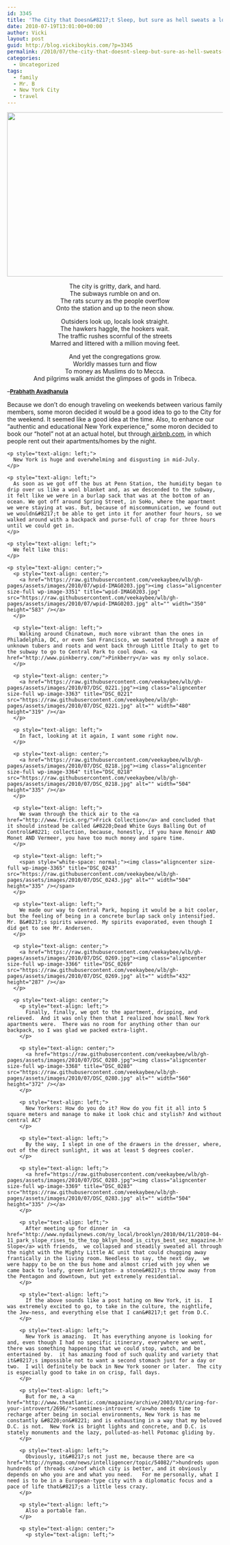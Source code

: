 ```yaml
---
id: 3345
title: 'The City that Doesn&#8217;t Sleep, but sure as hell sweats a lot'
date: 2010-07-19T13:01:00+00:00
author: Vicki
layout: post
guid: http://blog.vickiboykis.com/?p=3345
permalink: /2010/07/the-city-that-doesnt-sleep-but-sure-as-hell-sweats-a-lot/
categories:
  - Uncategorized
tags:
  - family
  - Mr. B
  - New York City
  - travel
---
```

<p style="text-align: center;">
  <a href="https://raw.githubusercontent.com/veekaybee/wlb/gh-pages/assets/images/2010/07/DSC_0211.jpg"><img class="aligncenter size-full wp-image-3346" title="DSC_0211" src="https://raw.githubusercontent.com/veekaybee/wlb/gh-pages/assets/images/2010/07/DSC_0211.jpg" alt="" width="576" height="383" /></a>
</p>

<p style="text-align: center;">
  The city is gritty, dark, and hard.<br /> The subways rumble on and on.<br /> The rats scurry as the people overflow<br /> Onto the station and up to the neon show.
</p>

<p style="text-align: center;">
  Outsiders look up, locals look straight.<br /> The hawkers haggle, the hookers wait.<br /> The traffic rushes scornful of the streets<br /> Marred and littered with a million moving feet.
</p>

<p style="text-align: center;">
  And yet the congregations grow.<br /> Worldly masses turn and flow<br /> To money as Muslims do to Mecca.<br /> And pilgrims walk amidst the glimpses of gods in Tribeca.
</p>

 <span style="font-size: 13px;">&#8211;<strong><a href="http://www.blackcatpoems.com/a/prabhath_avadhanula.html">Prabhath Avadhanula</a></strong></span>

<p style="text-align: center;">
  <p style="text-align: left;">
    <p style="text-align: left;">
      Because we don&#8217;t do enough traveling on weekends between various family members, some moron decided it would be a good idea to go to the City for the weekend. It seemed like a good idea at the time. Also, to enhance our &#8220;authentic and educational New York experience,&#8221; some moron decided to book our &#8220;hotel&#8221; not at an actual hotel, but through<a href="http://www.airbnb.com/"> airbnb.com</a>, in which people rent out their apartments/homes by the night.
    </p>
    
    <p style="text-align: left;">
      New York is huge and overwhelming and disgusting in mid-July.
    </p>
    
    <p style="text-align: left;">
      As soon as we got off the bus at Penn Station, the humidity began to drip over us like a wool blanket and, as we descended to the subway, it felt like we were in a burlap sack that was at the bottom of an ocean. We got off around Spring Street, in SoHo, where the apartment we were staying at was. But, because of miscommunication, we found out we wouldn&#8217;t be able to get into it for another four hours, so we walked around with a backpack and purse-full of crap for three hours until we could get in.
    </p>
    
    <p style="text-align: left;">
      We felt like this:
    </p>
    
    <p style="text-align: center;">
      <p style="text-align: center;">
        <a href="https://raw.githubusercontent.com/veekaybee/wlb/gh-pages/assets/images/2010/07/wpid-IMAG0203.jpg"><img class="aligncenter size-full wp-image-3351" title="wpid-IMAG0203.jpg" src="https://raw.githubusercontent.com/veekaybee/wlb/gh-pages/assets/images/2010/07/wpid-IMAG0203.jpg" alt="" width="350" height="583" /></a>
      </p>
      
      <p style="text-align: left;">
        Walking around Chinatown, much more vibrant than the ones in Philadelphia, DC, or even San Francisco, we sweated through a maze of unknown tubers and roots and went back through Little Italy to get to the subway to go to Central Park to cool down. <a href="http://www.pinkberry.com/">Pinkberry</a> was my only solace.
      </p>
      
      <p style="text-align: center;">
        <a href="https://raw.githubusercontent.com/veekaybee/wlb/gh-pages/assets/images/2010/07/DSC_0221.jpg"><img class="aligncenter size-full wp-image-3363" title="DSC_0221" src="https://raw.githubusercontent.com/veekaybee/wlb/gh-pages/assets/images/2010/07/DSC_0221.jpg" alt="" width="480" height="319" /></a>
      </p>
      
      <p style="text-align: left;">
        In fact, looking at it again, I want some right now.
      </p>
      
      <p style="text-align: center;">
        <a href="https://raw.githubusercontent.com/veekaybee/wlb/gh-pages/assets/images/2010/07/DSC_0218.jpg"><img class="aligncenter size-full wp-image-3364" title="DSC_0218" src="https://raw.githubusercontent.com/veekaybee/wlb/gh-pages/assets/images/2010/07/DSC_0218.jpg" alt="" width="504" height="335" /></a>
      </p>
      
      <p style="text-align: left;">
        We swam through the thick air to the <a href="http://www.frick.org/">Frick Collection</a> and concluded that it should instead be called &#8220;Dead White Guys Balling Out of Control&#8221; collection, because, honestly, if you have Renoir AND Monet AND Vermeer, you have too much money and spare time.
      </p>
      
      <p style="text-align: left;">
        <span style="white-space: normal;"><img class="aligncenter size-full wp-image-3365" title="DSC_0243" src="https://raw.githubusercontent.com/veekaybee/wlb/gh-pages/assets/images/2010/07/DSC_0243.jpg" alt="" width="504" height="335" /></span>
      </p>
      
      <p style="text-align: left;">
        We made our way to Central Park, hoping it would be a bit cooler, but the feeling of being in a concrete burlap sack only intensified. Mr. B&#8217;s spirits wavered. My spirits evaporated, even though I did get to see Mr. Andersen.
      </p>
      
      <p style="text-align: center;">
        <a href="https://raw.githubusercontent.com/veekaybee/wlb/gh-pages/assets/images/2010/07/DSC_0269.jpg"><img class="aligncenter size-full wp-image-3366" title="DSC_0269" src="https://raw.githubusercontent.com/veekaybee/wlb/gh-pages/assets/images/2010/07/DSC_0269.jpg" alt="" width="432" height="287" /></a>
      </p>
      
      <p style="text-align: center;">
        <p style="text-align: left;">
          Finally, finally, we got to the apartment, dripping, and relieved.  And it was only then that I realized how small New York apartments were.  There was no room for anything other than our backpack, so I was glad we packed extra-light.
        </p>
        
        <p style="text-align: center;">
          <a href="https://raw.githubusercontent.com/veekaybee/wlb/gh-pages/assets/images/2010/07/DSC_0280.jpg"><img class="aligncenter size-full wp-image-3368" title="DSC_0280" src="https://raw.githubusercontent.com/veekaybee/wlb/gh-pages/assets/images/2010/07/DSC_0280.jpg" alt="" width="560" height="372" /></a>
        </p>
        
        <p style="text-align: left;">
          New Yorkers: How do you do it? How do you fit it all into 5 square meters and manage to make it look chic and stylish? And without central AC?
        </p>
        
        <p style="text-align: left;">
          By the way, I slept in one of the drawers in the dresser, where, out of the direct sunlight, it was at least 5 degrees cooler.
        </p>
        
        <p style="text-align: left;">
          <a href="https://raw.githubusercontent.com/veekaybee/wlb/gh-pages/assets/images/2010/07/DSC_0283.jpg"><img class="aligncenter size-full wp-image-3369" title="DSC_0283" src="https://raw.githubusercontent.com/veekaybee/wlb/gh-pages/assets/images/2010/07/DSC_0283.jpg" alt="" width="504" height="335" /></a>
        </p>
        
        <p style="text-align: left;">
          After meeting up for dinner in  <a href="http://www.nydailynews.com/ny_local/brooklyn/2010/04/11/2010-04-11_park_slope_rises_to_the_top_bklyn_hood_is_citys_best_sez_magazine.html">Park Slope</a> with friends,  we collapsed and steadily sweated all through the night with the Mighty Little AC unit that could chugging away frantically in the living room. Needless to say, the next day,  we were happy to be on the bus home and almost cried with joy when we came back to leafy, green Arlington- a stone&#8217;s throw away from the Pentagon and downtown, but yet extremely residential.
        </p>
        
        <p style="text-align: left;">
          If the above sounds like a post hating on New York, it is.  I was extremely excited to go, to take in the culture, the nightlife, the Jew-ness, and everything else that I can&#8217;t get from D.C.
        </p>
        
        <p style="text-align: left;">
          New York is amazing.  It has everything anyone is looking for and, even though I had no specific itinerary, everywhere we went, there was something happening that we could stop, watch, and be entertained by.  it has amazing food of such quality and variety that it&#8217;s impossible not to want a second stomach just for a day or two.  I will definitely be back in New York sooner or later.  The city is especially good to take in on crisp, fall days.
        </p>
        
        <p style="text-align: left;">
          But for me, a <a href="http://www.theatlantic.com/magazine/archive/2003/03/caring-for-your-introvert/2696/">sometimes-introvert </a>who needs time to recharge after being in social environments, New York is has me constantly &#8220;on&#8221; and is exhausting in a way that my beloved D.C. is not.  New York is bright lights and concrete, and D.C. is stately monuments and the lazy, polluted-as-hell Potomac gliding by.
        </p>
        
        <p style="text-align: left;">
          Obviously, it&#8217;s not just me, because there are <a href="http://nymag.com/news/intelligencer/topic/54082/">hundreds upon hundreds of threads </a>of which city is better, and it obviously depends on who you are and what you need.   For me personally, what I need is to be in a European-type city with a diplomatic focus and a pace of life that&#8217;s a little less crazy.
        </p>
        
        <p style="text-align: left;">
          Also a portable fan.
        </p>
        
        <p style="text-align: center;">
          <p style="text-align: left;">